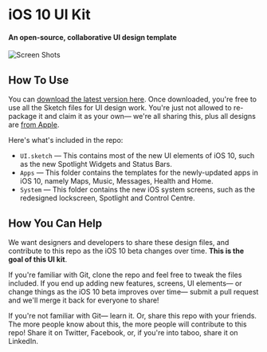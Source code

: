 # iOS 10 UI Kit
#### An open-source, collaborative UI design template

![Screen Shots](http://puzzles.design/resources/header_full.jpg)

## How To Use

You can [download the latest version here](https://github.com/iOS10-KIT/UI/archive/master.zip). Once downloaded, you're free to use all the Sketch files for UI design work. You're just not allowed to re-package it and claim it as your own— we're all sharing this, plus all designs are [from Apple](http://www.apple.com/ios/ios10-preview/).

Here's what's included in the repo:

- ``UI.sketch`` — This contains most of the new UI elements of iOS 10, such as the new Spotlight Widgets and Status Bars.
- ``Apps`` — This folder contains the templates for the newly-updated apps in iOS 10, namely Maps, Music, Messages, Health and Home.
- ``System`` — This folder contains the new iOS system screens, such as the redesigned lockscreen, Spotlight and Control Centre.

## How You Can Help

We want designers and developers to share these design files, and contribute to this repo as the iOS 10 beta changes over time. **This is the goal of this UI kit**.

If you're familiar with Git, clone the repo and feel free to tweak the files included. If you end up adding new features, screens, UI elements— or change things as the iOS 10 beta improves over time— submit a pull request and we'll merge it back for everyone to share!

If you're not familiar with Git— learn it. Or, share this repo with your friends. The more people know about this, the more people will contribute to this repo! Share it on Twitter, Facebook, or, if you're into taboo, share it on LinkedIn.


